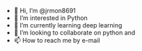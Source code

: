 - 👋 Hi, I’m @jrmon8691
- 👀 I’m interested in Python
- 🌱 I’m currently learning deep learning
- 💞️ I’m looking to collaborate on python and 
- 📫 How to reach me by e-mail

<!---
jrmon8691/jrmon8691 is a ✨ special ✨ repository because its `README.md` (this file) appears on your GitHub profile.
You can click the Preview link to take a look at your changes.
--->
